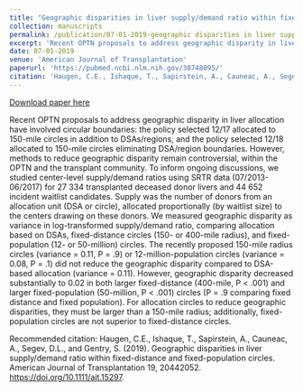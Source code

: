 ```yaml
---
title: "Geographic disparities in liver supply/demand ratio within fixed-distance and fixed-population circles"
collection: manuscripts
permalink: /publication/07-01-2019-geographic disparities in liver supply
excerpt: 'Recent OPTN proposals to address geographic disparity in liver allocation have involved circular boundaries: the policy selected 12/17 allocated to 150-mile circles in addition to DSAs/regions, and the policy selected 12/18 allocated to 150-mile circles eliminating DSA/region boundaries. However, methods to reduce geographic disparity remain controversial, within the OPTN and the transplant community. To inform ongoing discussions, we studied center-level supply/demand ratios using SRTR data (07/2013-06/2017) for 27 334 transplanted deceased donor livers and 44 652 incident waitlist candidates. Supply was the number of donors from an allocation unit (DSA or circle), allocated proportionally (by waitlist size) to the centers drawing on these donors. We measured geographic disparity as variance in log-transformed supply/demand ratio, comparing allocation based on DSAs, fixed-distance circles (150- or 400-mile radius), and fixed-population (12- or 50-million) circles. The recently proposed 150-mile radius circles (variance = 0.11, P = .9) or 12-million-population circles (variance = 0.08, P = .1) did not reduce the geographic disparity compared to DSA-based allocation (variance = 0.11). However, geographic disparity decreased substantially to 0.02 in both larger fixed-distance (400-mile, P < .001) and larger fixed-population (50-million, P < .001) circles (P = .9 comparing fixed distance and fixed population). For allocation circles to reduce geographic disparities, they must be larger than a 150-mile radius; additionally, fixed-population circles are not superior to fixed-distance circles.'
date: 07-01-2019
venue: 'American Journal of Transplantation'
paperurl: 'https://pubmed.ncbi.nlm.nih.gov/30748095/'
citation: 'Haugen, C.E., Ishaque, T., Sapirstein, A., Cauneac, A., Segev, D.L., and Gentry, S. (2019). Geographic disparities in liver supply/demand ratio within fixed-distance and fixed-population circles. American Journal of Transplantation 19, 20442052. https://doi.org/10.1111/ajt.15297.'
---
```


<a href='https://pubmed.ncbi.nlm.nih.gov/30748095/'>Download paper here</a>

Recent OPTN proposals to address geographic disparity in liver allocation have involved circular boundaries: the policy selected 12/17 allocated to 150-mile circles in addition to DSAs/regions, and the policy selected 12/18 allocated to 150-mile circles eliminating DSA/region boundaries. However, methods to reduce geographic disparity remain controversial, within the OPTN and the transplant community. To inform ongoing discussions, we studied center-level supply/demand ratios using SRTR data (07/2013-06/2017) for 27 334 transplanted deceased donor livers and 44 652 incident waitlist candidates. Supply was the number of donors from an allocation unit (DSA or circle), allocated proportionally (by waitlist size) to the centers drawing on these donors. We measured geographic disparity as variance in log-transformed supply/demand ratio, comparing allocation based on DSAs, fixed-distance circles (150- or 400-mile radius), and fixed-population (12- or 50-million) circles. The recently proposed 150-mile radius circles (variance = 0.11, P = .9) or 12-million-population circles (variance = 0.08, P = .1) did not reduce the geographic disparity compared to DSA-based allocation (variance = 0.11). However, geographic disparity decreased substantially to 0.02 in both larger fixed-distance (400-mile, P < .001) and larger fixed-population (50-million, P < .001) circles (P = .9 comparing fixed distance and fixed population). For allocation circles to reduce geographic disparities, they must be larger than a 150-mile radius; additionally, fixed-population circles are not superior to fixed-distance circles.

Recommended citation: Haugen, C.E., Ishaque, T., Sapirstein, A., Cauneac, A., Segev, D.L., and Gentry, S. (2019). Geographic disparities in liver supply/demand ratio within fixed-distance and fixed-population circles. American Journal of Transplantation 19, 20442052. https://doi.org/10.1111/ajt.15297.